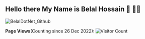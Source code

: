 ## Hello there My Name is Belal Hossain 👋 🧑‍💻
![BelalDotNet_Github](https://user-images.githubusercontent.com/55940608/209474226-5f1e418a-100f-46e7-be90-c96158173ee0.png)


<!--
**BelalDotNet/BelalDotNet** is a ✨ _special_ ✨ repository because its `README.md` (this file) appears on your GitHub profile.

Here are some ideas to get you started:

- 🔭 I’m currently working on ...
- 🌱 I’m currently learning ...
- 👯 I’m looking to collaborate on ...
- 🤔 I’m looking for help with ...
- 💬 Ask me about ...
- 📫 How to reach me: ...
- 😄 Pronouns: ...
- ⚡ Fun fact: ...
-->

**Page Views**(Counting since 26 Dec 2022): ![Visitor Count](https://profile-counter.glitch.me/BelalDotNet/count.svg)
